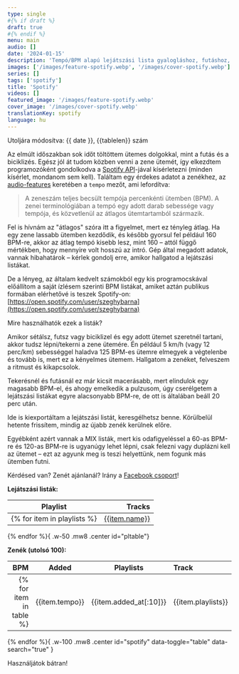 ```yaml
---
type: single
#{% if draft %}
draft: true
#{% endif %}
menu: main
audio: []
date: '2024-01-15'
description: 'Tempó/BPM alapú lejátszási lista gyalogláshoz, futáshoz, kerékpározáshoz, fogyáshoz.'
images: ['/images/feature-spotify.webp', '/images/cover-spotify.webp']
series: []
tags: ['spotify']
title: 'Spotify'
videos: []
featured_image: '/images/feature-spotify.webp'
cover_image: '/images/cover-spotify.webp'
translationKey: spotify
language: hu
---
```


Utoljára módosítva: {{ date }}, {{tablelen}} szám

Az elmúlt időszakban sok időt töltöttem ütemes dolgokkal, mint a futás és a biciklizés. Egész jól át tudom közben venni a zene ütemét, így elkezdtem programozóként gondolkodva a [Spotify API](https://developer.spotify.com/documentation/web-api "Spotify API")-jával kísérletezni (minden kísérlet, mondanom sem kell). Találtam egy érdekes adatot a zenékhez, az [audio-features](https://developer.spotify.com/documentation/web-api/reference/get-audio-features "audio-features") keretében a `tempo` mezőt, ami lefordítva:

> A zeneszám teljes becsült tempója percenkénti ütemben (BPM). A zenei terminológiában a tempó egy adott darab sebessége vagy tempója, és közvetlenül az átlagos ütemtartamból származik.

Fel is hívnám az "átlagos" szóra itt a figyelmet, mert ez tényleg átlag. Ha egy zene lassabb ütemben kezdődik, és később gyorsul fel például 160 BPM-re, akkor az átlag tempó kisebb lesz, mint 160 – attól függő mértékben, hogy mennyire volt hosszú az intró. Gép által megadott adatok, vannak hibahatárok – kérlek gondolj erre, amikor hallgatod a lejátszási listákat.

De a lényeg, az általam kedvelt számokból egy kis programocskával előállítom a saját ízlésem szerinti BPM listákat, amiket aztán publikus formában elérhetővé is teszek Spotify-on: [https://open.spotify.com/user/szeghybarna](https://open.spotify.com/user/szeghybarna)

Mire használhatók ezek a listák?

Amikor sétálsz, futsz vagy biciklizel és egy adott ütemet szeretnél tartani, akkor tudsz lépni/tekerni a zene ütemére. Én például 5 km/h (vagy 12 perc/km) sebességgel haladva 125 BPM-es ütemre elmegyek a végtelenbe és tovább is, mert ez a kényelmes ütemem. Hallgatom a zenéket, felveszem a ritmust és kikapcsolok.

Tekerésnél és futásnál ez már kicsit macerásabb, mert elindulok egy magasabb BPM-el, és ahogy emelkedik a pulzusom, úgy cserélgetem a lejátszási listákat egyre alacsonyabb BPM-re, de ott is általában beáll 20 perc után.

Ide is kiexportáltam a lejátszási listát, keresgélhetsz benne. Körülbelül hetente frissítem, mindig az újabb zenék kerülnek előre.

Egyébként azért vannak a MIX listák, mert kis odafigyeléssel a 60-as BPM-re és 120-as BPM-re is ugyanúgy lehet lépni, csak felezni vagy duplázni kell az ütemet – ezt az agyunk meg is teszi helyettünk, nem fogunk más ütemben futni.

Kérdésed van? Zenét ajánlanál? Irány a [Facebook csoport](https://www.facebook.com/groups/1098348161611343 "Facebook csoport")!

**Lejátszási listák:**

|Playlist|Tracks|
|--------|-----:|
{% for item in playlists %}| [{{item.name}}]({{item.href}} "{{item.name}}") | {{item.tracks}} |
{% endfor %}{ .w-50 .mw8 .center id="pltable"}

**Zenék (utolsó 100):**

|BPM|Added|Playlists|Track|
|--:|-----|---------|:----|
{% for item in table %}| {{item.tempo}} | {{item.added_at[:10]}} | {{item.playlists}}| {{item.artists}}: [{{item.name}}]({{item.href}} "{{item.name}}") |
{% endfor %}{ .w-100 .mw8 .center id="spotify" data-toggle="table" data-search="true" }


Használjátok bátran!
